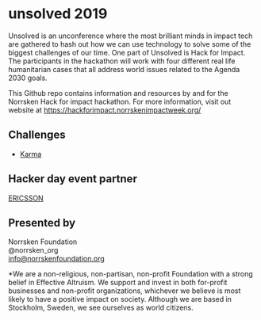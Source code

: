 # unsolved 2019

Unsolved is an unconference where the most brilliant minds in impact tech are gathered to hash out how we can use technology to solve some of the biggest challenges of our time. One part of Unsolved is Hack for Impact. The participants in the hackathon will work with four different real life humanitarian cases that all address world issues related to the Agenda 2030 goals. 

This Github repo contains information and resources by and for the Norrsken Hack for impact hackathon. For more information, visit out website at https://hackforimpact.norrskenimpactweek.org/

## Challenges

  * [Karma](Challenges/2015_Malmo/2015_Malmo_Summary.md)

## Hacker day event partner 

[ERICSSON](https://www.ericsson.com/en)

## Presented by

Norrsken Foundation<br>
@norrsken_org<br>
info@norrskenfoundation.org<br>

*We are a non-religious, non-partisan, non-profit Foundation with a strong belief in Effective Altruism. We support and invest in both for-profit businesses and non-profit organizations, whichever we believe is most likely to have a positive impact on society. Although we are based in Stockholm, Sweden, we see ourselves as world citizens.

